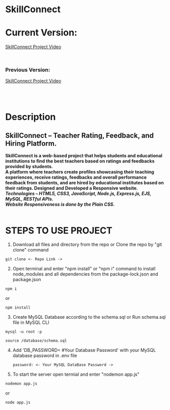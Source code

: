 # SkillConnect

# Current Version:

[SkillConnect Project Video](https://github.com/user-attachments/assets/acdb79e6-6081-4d56-b756-d081d95095c9)

<br><h3>Previous Version:</h3>

[SkillConnect Project Video](https://github.com/user-attachments/assets/101d7d0f-fc0f-424c-9622-e9419e0a6ce1)

<br><br>

# Description

<h2>SkillConnect – Teacher Rating, Feedback, and Hiring Platform.</h2>
<b>SkillConnect is a web-based project that helps students and educational institutions to find the best teachers based on ratings and feedbacks provided by students.<br>
A platform where teachers create profiles showcasing their teaching experiences, receive ratings, feedbacks and overall performance feedback from students, and are hired by educational institutes based on their ratings. Designed and Developed a Responsive website.<br>
<i>Technologies – HTML5, CSS3, JavaScript, Node.js, Express.js, EJS, MySQL, RESTful APIs. <br>
Website Responsiveness is done by the Plain CSS.<br></i></b>
<br>

# STEPS TO USE PROJECT

1. Download all files and directory from the repo or Clone the repo by "git clone" command

```
git clone <- Repo Link ->
```

2. Open terminal and enter "npm install" or "npm i" command to install node_modules and all dependencies from the package-lock.json and package.json

```
npm i
```

or

```
npm install
```

3. Create MySQL Database according to the schema.sql or Run schema.sql file in MySQL CLI

```
mysql -u root -p
```

```
source /database/schema.sql
```

4. Add 'DB_PASSWORD= #Your Database Password' with your MySQL database password in .env file
   ```
   password: <- Your MySQL DataBase Password ->
   ```
5. To start the server open termial and enter "nodemon app.js"

```
nodemon app.js
```

or

```
node app.js
```
